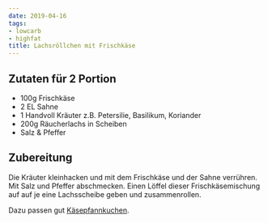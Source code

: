 ```yaml
---
date: 2019-04-16
tags:
- lowcarb
- highfat
title: Lachsröllchen mit Frischkäse
---
```


## Zutaten für 2 Portion
- 100g   Frischkäse
- 2 EL  Sahne
- 1     Handvoll Kräuter z.B. Petersilie, Basilikum, Koriander
- 200g  Räucherlachs in Scheiben
- Salz & Pfeffer

## Zubereitung
Die Kräuter kleinhacken und mit dem Frischkäse und der Sahne verrühren. Mit Salz und Pfeffer abschmecken. Einen Löffel dieser Frischkäsemischung auf auf je eine Lachsscheibe geben und zusammenrollen.

Dazu passen gut [Käsepfannkuchen](../beilagen/Kaesepfannkuchen.html).
